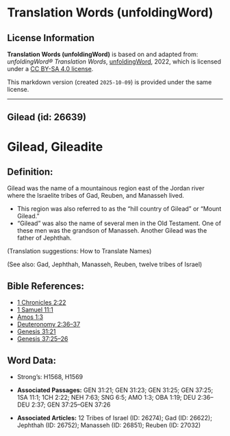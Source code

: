 # Translation Words (unfoldingWord)

## License Information

**Translation Words (unfoldingWord)** is based on and adapted from: _unfoldingWord® Translation Words_, [unfoldingWord](https://unfoldingword.org/utw), 2022, which is licensed under a [CC BY-SA 4.0 license](https://creativecommons.org/licenses/by-sa/4.0/legalcode.en).

This markdown version (created `2025-10-09`) is provided under the same license.



--------------------------------

## Gilead (id: 26639)

Gilead, Gileadite
=================

Definition:
-----------

Gilead was the name of a mountainous region east of the Jordan river where the Israelite tribes of Gad, Reuben, and Manasseh lived.

* This region was also referred to as the “hill country of Gilead” or “Mount Gilead.”
* “Gilead” was also the name of several men in the Old Testament. One of these men was the grandson of Manasseh. Another Gilead was the father of Jephthah.

(Translation suggestions: How to Translate Names)

(See also: Gad, Jephthah, Manasseh, Reuben, twelve tribes of Israel)

Bible References:
-----------------

* [1 Chronicles 2:22](https://ref.ly/1Chr2:22)
* [1 Samuel 11:1](https://ref.ly/1Sam11:1)
* [Amos 1:3](https://ref.ly/Amos1:3)
* [Deuteronomy 2:36–37](https://ref.ly/Deut2:36-Deut2:37)
* [Genesis 31:21](https://ref.ly/Gen31:21)
* [Genesis 37:25–26](https://ref.ly/Gen37:25-Gen37:26)

Word Data:
----------

* Strong’s: H1568, H1569

* **Associated Passages:** GEN 31:21; GEN 31:23; GEN 31:25; GEN 37:25; 1SA 11:1; 1CH 2:22; NEH 7:63; SNG 6:5; AMO 1:3; OBA 1:19; DEU 2:36–DEU 2:37; GEN 37:25–GEN 37:26
* **Associated Articles:** 12 Tribes of Israel (ID: 26274); Gad (ID: 26622); Jephthah (ID: 26752); Manasseh (ID: 26851); Reuben (ID: 27032)

